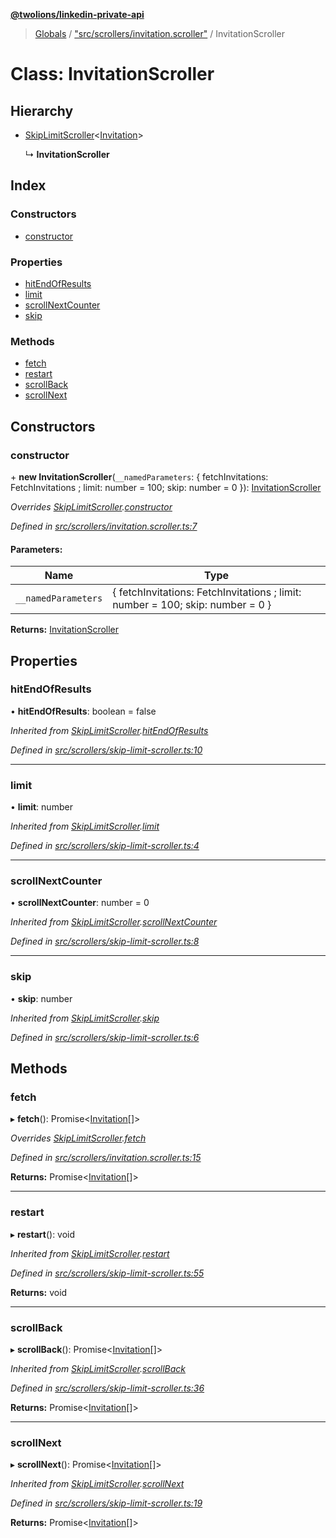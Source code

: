 **[@twolions/linkedin-private-api](../README.md)**

> [Globals](../globals.md) / ["src/scrollers/invitation.scroller"](../modules/_src_scrollers_invitation_scroller_.md) / InvitationScroller

# Class: InvitationScroller

## Hierarchy

* [SkipLimitScroller](_src_scrollers_skip_limit_scroller_.skiplimitscroller.md)<[Invitation](../interfaces/_src_entities_invitation_entity_.invitation.md)\>

  ↳ **InvitationScroller**

## Index

### Constructors

* [constructor](_src_scrollers_invitation_scroller_.invitationscroller.md#constructor)

### Properties

* [hitEndOfResults](_src_scrollers_invitation_scroller_.invitationscroller.md#hitendofresults)
* [limit](_src_scrollers_invitation_scroller_.invitationscroller.md#limit)
* [scrollNextCounter](_src_scrollers_invitation_scroller_.invitationscroller.md#scrollnextcounter)
* [skip](_src_scrollers_invitation_scroller_.invitationscroller.md#skip)

### Methods

* [fetch](_src_scrollers_invitation_scroller_.invitationscroller.md#fetch)
* [restart](_src_scrollers_invitation_scroller_.invitationscroller.md#restart)
* [scrollBack](_src_scrollers_invitation_scroller_.invitationscroller.md#scrollback)
* [scrollNext](_src_scrollers_invitation_scroller_.invitationscroller.md#scrollnext)

## Constructors

### constructor

\+ **new InvitationScroller**(`__namedParameters`: { fetchInvitations: FetchInvitations ; limit: number = 100; skip: number = 0 }): [InvitationScroller](_src_scrollers_invitation_scroller_.invitationscroller.md)

*Overrides [SkipLimitScroller](_src_scrollers_skip_limit_scroller_.skiplimitscroller.md).[constructor](_src_scrollers_skip_limit_scroller_.skiplimitscroller.md#constructor)*

*Defined in [src/scrollers/invitation.scroller.ts:7](https://github.com/twolionsco/linkedin-private-api/blob/6efeb13/src/scrollers/invitation.scroller.ts#L7)*

#### Parameters:

Name | Type |
------ | ------ |
`__namedParameters` | { fetchInvitations: FetchInvitations ; limit: number = 100; skip: number = 0 } |

**Returns:** [InvitationScroller](_src_scrollers_invitation_scroller_.invitationscroller.md)

## Properties

### hitEndOfResults

•  **hitEndOfResults**: boolean = false

*Inherited from [SkipLimitScroller](_src_scrollers_skip_limit_scroller_.skiplimitscroller.md).[hitEndOfResults](_src_scrollers_skip_limit_scroller_.skiplimitscroller.md#hitendofresults)*

*Defined in [src/scrollers/skip-limit-scroller.ts:10](https://github.com/twolionsco/linkedin-private-api/blob/6efeb13/src/scrollers/skip-limit-scroller.ts#L10)*

___

### limit

•  **limit**: number

*Inherited from [SkipLimitScroller](_src_scrollers_skip_limit_scroller_.skiplimitscroller.md).[limit](_src_scrollers_skip_limit_scroller_.skiplimitscroller.md#limit)*

*Defined in [src/scrollers/skip-limit-scroller.ts:4](https://github.com/twolionsco/linkedin-private-api/blob/6efeb13/src/scrollers/skip-limit-scroller.ts#L4)*

___

### scrollNextCounter

•  **scrollNextCounter**: number = 0

*Inherited from [SkipLimitScroller](_src_scrollers_skip_limit_scroller_.skiplimitscroller.md).[scrollNextCounter](_src_scrollers_skip_limit_scroller_.skiplimitscroller.md#scrollnextcounter)*

*Defined in [src/scrollers/skip-limit-scroller.ts:8](https://github.com/twolionsco/linkedin-private-api/blob/6efeb13/src/scrollers/skip-limit-scroller.ts#L8)*

___

### skip

•  **skip**: number

*Inherited from [SkipLimitScroller](_src_scrollers_skip_limit_scroller_.skiplimitscroller.md).[skip](_src_scrollers_skip_limit_scroller_.skiplimitscroller.md#skip)*

*Defined in [src/scrollers/skip-limit-scroller.ts:6](https://github.com/twolionsco/linkedin-private-api/blob/6efeb13/src/scrollers/skip-limit-scroller.ts#L6)*

## Methods

### fetch

▸ **fetch**(): Promise<[Invitation](../interfaces/_src_entities_invitation_entity_.invitation.md)[]\>

*Overrides [SkipLimitScroller](_src_scrollers_skip_limit_scroller_.skiplimitscroller.md).[fetch](_src_scrollers_skip_limit_scroller_.skiplimitscroller.md#fetch)*

*Defined in [src/scrollers/invitation.scroller.ts:15](https://github.com/twolionsco/linkedin-private-api/blob/6efeb13/src/scrollers/invitation.scroller.ts#L15)*

**Returns:** Promise<[Invitation](../interfaces/_src_entities_invitation_entity_.invitation.md)[]\>

___

### restart

▸ **restart**(): void

*Inherited from [SkipLimitScroller](_src_scrollers_skip_limit_scroller_.skiplimitscroller.md).[restart](_src_scrollers_skip_limit_scroller_.skiplimitscroller.md#restart)*

*Defined in [src/scrollers/skip-limit-scroller.ts:55](https://github.com/twolionsco/linkedin-private-api/blob/6efeb13/src/scrollers/skip-limit-scroller.ts#L55)*

**Returns:** void

___

### scrollBack

▸ **scrollBack**(): Promise<[Invitation](../interfaces/_src_entities_invitation_entity_.invitation.md)[]\>

*Inherited from [SkipLimitScroller](_src_scrollers_skip_limit_scroller_.skiplimitscroller.md).[scrollBack](_src_scrollers_skip_limit_scroller_.skiplimitscroller.md#scrollback)*

*Defined in [src/scrollers/skip-limit-scroller.ts:36](https://github.com/twolionsco/linkedin-private-api/blob/6efeb13/src/scrollers/skip-limit-scroller.ts#L36)*

**Returns:** Promise<[Invitation](../interfaces/_src_entities_invitation_entity_.invitation.md)[]\>

___

### scrollNext

▸ **scrollNext**(): Promise<[Invitation](../interfaces/_src_entities_invitation_entity_.invitation.md)[]\>

*Inherited from [SkipLimitScroller](_src_scrollers_skip_limit_scroller_.skiplimitscroller.md).[scrollNext](_src_scrollers_skip_limit_scroller_.skiplimitscroller.md#scrollnext)*

*Defined in [src/scrollers/skip-limit-scroller.ts:19](https://github.com/twolionsco/linkedin-private-api/blob/6efeb13/src/scrollers/skip-limit-scroller.ts#L19)*

**Returns:** Promise<[Invitation](../interfaces/_src_entities_invitation_entity_.invitation.md)[]\>
